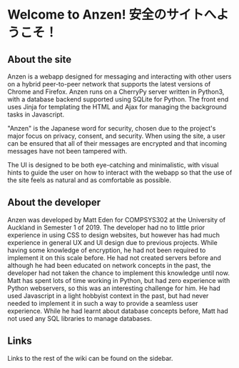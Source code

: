 # Welcome to Anzen! 安全のサイトへようこそ！


## About the site
Anzen is a webapp designed for messaging and interacting with other users on a hybrid peer-to-peer network that supports the latest versions of Chrome and Firefox. Anzen runs on a CherryPy server written in Python3, with a database backend supported using SQLite for Python. The front end uses Jinja for templating the HTML and Ajax for managing the background tasks in Javascript. 

"Anzen" is the Japanese word for security, chosen due to the project's major focus on privacy, consent, and security. When using the site, a user can be ensured that all of their messages are encrypted and that incoming messages have not been tampered with. 

The UI is designed to be both eye-catching and minimalistic, with visual hints to guide the user on how to interact with the webapp so that the use of the site feels as natural and as comfortable as possible.

## About the developer
Anzen was developed by Matt Eden for COMPSYS302 at the University of Auckland in Semester 1 of 2019. The developer had no to little prior experience in using CSS to design websites, but however has had much experience in general UX and UI design due to previous projects. While having some knowledge of encryption, he had not been required to implement it on this scale before. He had not created servers before and although he had been educated on network concepts in the past, the developer had not taken the chance to implement this knowledge until now.<br>
Matt has spent lots of time working in Python, but had zero experience with Python webservers, so this was an interesting challenge for him. He had used Javascript in a light hobbyist context in the past, but had never needed to implement it in such a way to provide a seamless user experience. While he had learnt about database concepts before, Matt had not used any SQL libraries to manage databases.

## Links
Links to the rest of the wiki can be found on the sidebar.